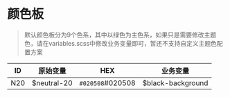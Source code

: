 # 颜色板
> 默认颜色板分为9个色系，其中以绿色为主色系，如果只是需要修改主题色，请在variables.scss中修改业务变量即可，暂还不支持自定义主题色配置方案

|   ID  | 原始变量  | HEX  | 业务变量  |
|  ----  | ----  | ----  | ----  |
|  N20  | $neutral-20  | `#020508`#020508  | $black-background |
